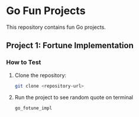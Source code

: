 # Go Fun Projects

This repository contains fun Go projects.  

## Project 1: Fortune Implementation

### How to Test
1. Clone the repository:
   ```bash
   git clone <repository-url>
2. Run the project to see random quote on terminal
   ```bash
   go_fotune_impl
